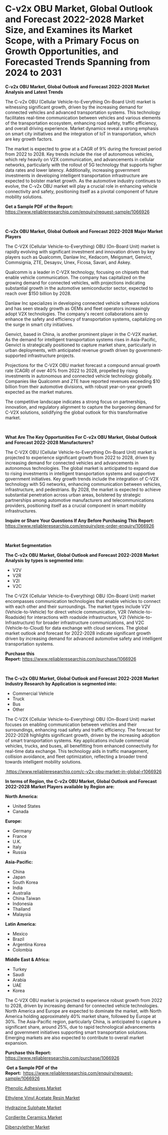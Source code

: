 <p><h1>C-v2x OBU Market, Global Outlook and Forecast 2022-2028 Market Size, and Examines its Market Scope, with a Primary Focus on Growth Opportunities, and Forecasted Trends Spanning from 2024 to 2031</h1></p><p><strong>C-v2x OBU Market, Global Outlook and Forecast 2022-2028 Market Analysis and Latest Trends</strong></p>
<p><p>The C-v2x OBU (Cellular Vehicle-to-Everything On-Board Unit) market is witnessing significant growth, driven by the increasing demand for connected vehicles and advanced transportation systems. This technology facilitates real-time communication between vehicles and various elements of the transportation ecosystem, enhancing road safety, traffic efficiency, and overall driving experience. Market dynamics reveal a strong emphasis on smart city initiatives and the integration of IoT in transportation, which are key growth factors.</p><p>The market is expected to grow at a CAGR of 9% during the forecast period from 2022 to 2028. Key trends include the rise of autonomous vehicles, which rely heavily on V2X communication, and advancements in cellular networks, particularly with the rollout of 5G technology that supports higher data rates and lower latency. Additionally, increasing government investments in developing intelligent transportation infrastructure are expected to bolster market growth. As the automotive industry continues to evolve, the C-v2x OBU market will play a crucial role in enhancing vehicle connectivity and safety, positioning itself as a pivotal component of future mobility solutions.</p></p>
<p><strong>Get a Sample PDF of the Report:&nbsp;</strong> <a href="https://www.reliableresearchiq.com/enquiry/request-sample/1066926">https://www.reliableresearchiq.com/enquiry/request-sample/1066926</a></p>
<p>&nbsp;</p>
<p><strong>C-v2x OBU Market, Global Outlook and Forecast 2022-2028 Major Market Players</strong></p>
<p><p>The C-V2X (Cellular Vehicle-to-Everything) OBU (On-Board Unit) market is rapidly evolving with significant investment and innovation driven by key players such as Qualcomm, Danlaw Inc, Kedacom, Meigsmart, Genvict, Commsignia, ZTE, Desaysv, Unex, Ficosa, Savari, and Askey. </p><p>Qualcomm is a leader in C-V2X technology, focusing on chipsets that enable vehicle communication. The company has capitalized on the growing demand for connected vehicles, with projections indicating substantial growth in the automotive semiconductor sector, expected to reach over $150 billion by 2028.</p><p>Danlaw Inc specializes in developing connected vehicle software solutions and has seen steady growth as OEMs and fleet operators increasingly adopt V2X technologies. The company's recent collaborations aim to enhance the safety and efficiency of transportation systems, capitalizing on the surge in smart city initiatives.</p><p>Genvict, based in China, is another prominent player in the C-V2X market. As the demand for intelligent transportation systems rises in Asia-Pacific, Genvict is strategically positioned to capture market share, particularly in urban deployments, with anticipated revenue growth driven by government-supported infrastructure projects.</p><p>Projections for the C-V2X OBU market forecast a compound annual growth rate (CAGR) of over 40% from 2022 to 2028, propelled by rising investments in autonomous and connected vehicle technology globally. Companies like Qualcomm and ZTE have reported revenues exceeding $10 billion from their automotive divisions, with robust year-on-year growth expected as the market matures.</p><p>The competitive landscape indicates a strong focus on partnerships, innovation, and regulatory alignment to capture the burgeoning demand for C-V2X solutions, solidifying the global outlook for this transformative market.</p></p>
<p>&nbsp;</p>
<p><strong>What Are The Key Opportunities For C-v2x OBU Market, Global Outlook and Forecast 2022-2028 Manufacturers?</strong></p>
<p><p>The C-V2X OBU (Cellular Vehicle-to-Everything On-Board Unit) market is projected to experience significant growth from 2022 to 2028, driven by increasing demand for connected vehicles and advancements in autonomous technologies. The global market is anticipated to expand due to rising investments in intelligent transportation systems and supportive government initiatives. Key growth trends include the integration of C-V2X technology with 5G networks, enhancing communication between vehicles, infrastructure, and pedestrians. By 2028, the market is expected to achieve substantial penetration across urban areas, bolstered by strategic partnerships among automotive manufacturers and telecommunications providers, positioning itself as a crucial component in smart mobility infrastructures.</p></p>
<p><strong>Inquire or Share Your Questions If Any Before Purchasing This Report:</strong> <a href="https://www.reliableresearchiq.com/enquiry/pre-order-enquiry/1066926">https://www.reliableresearchiq.com/enquiry/pre-order-enquiry/1066926</a></p>
<p>&nbsp;</p>
<p><strong>Market Segmentation</strong></p>
<p><strong>The C-v2x OBU Market, Global Outlook and Forecast 2022-2028 Market Analysis by types is segmented into:</strong></p>
<p><ul><li>V2V</li><li>V2R</li><li>V2I</li><li>V2C</li></ul></p>
<p><p>The C-V2X (Cellular Vehicle-to-Everything) OBU (On-Board Unit) market encompasses communication technologies that enable vehicles to connect with each other and their surroundings. The market types include V2V (Vehicle-to-Vehicle) for direct vehicle communication, V2R (Vehicle-to-Roadside) for interactions with roadside infrastructure, V2I (Vehicle-to-Infrastructure) for broader infrastructure communications, and V2C (Vehicle-to-Cloud) for data exchange with cloud services. The global market outlook and forecast for 2022-2028 indicate significant growth driven by increasing demand for advanced automotive safety and intelligent transportation systems.</p></p>
<p><strong>Purchase this Report:&nbsp;</strong><a href="https://www.reliableresearchiq.com/purchase/1066926">https://www.reliableresearchiq.com/purchase/1066926</a></p>
<p>&nbsp;</p>
<p><strong>The C-v2x OBU Market, Global Outlook and Forecast 2022-2028 Market Industry Research by Application is segmented into:</strong></p>
<p><ul><li>Commercial Vehicle</li><li>Truck</li><li>Bus</li><li>Other</li></ul></p>
<p><p>The C-V2X (Cellular Vehicle-to-Everything) OBU (On-Board Unit) market focuses on enabling communication between vehicles and their surroundings, enhancing road safety and traffic efficiency. The forecast for 2022-2028 highlights significant growth, driven by the increasing adoption of smart transportation systems. Key applications include commercial vehicles, trucks, and buses, all benefitting from enhanced connectivity for real-time data exchange. This technology aids in traffic management, collision avoidance, and fleet optimization, reflecting a broader trend towards intelligent mobility solutions.</p></p>
<p><a href="https://www.reliableresearchiq.com/c-v2x-obu-market-in-global-r1066926">&nbsp;https://www.reliableresearchiq.com/c-v2x-obu-market-in-global-r1066926</a></p>
<p><strong>In terms of Region, the C-v2x OBU Market, Global Outlook and Forecast 2022-2028 Market Players available by Region are:</strong></p>
<p>
    <p> <strong> North America: </strong>
        <ul>
            <li>United States</li>
            <li>Canada</li>
        </ul>
        </p> 
    <p> <strong> Europe: </strong>
        <ul>
            <li>Germany</li>
            <li>France</li>
            <li>U.K.</li>
            <li>Italy</li>
            <li>Russia</li>
        </ul>
        </p> 
    <p> <strong> Asia-Pacific: </strong>
        <ul>
            <li>China</li>
            <li>Japan</li>
            <li>South Korea</li>
            <li>India</li>
            <li>Australia</li>
            <li>China Taiwan</li>
            <li>Indonesia</li>
            <li>Thailand</li>
            <li>Malaysia</li>
        </ul>
        </p> 
    <p> <strong> Latin America: </strong>
        <ul>
            <li>Mexico</li>
            <li>Brazil</li>
            <li>Argentina Korea</li>
            <li>Colombia</li>
        </ul>
        </p> 
    <p> <strong> Middle East & Africa: </strong>
        <ul>
            <li>Turkey</li>
            <li>Saudi</li>
            <li>Arabia</li>
            <li>UAE</li>
            <li>Korea</li>
        </ul>
    </p>
    </p>
<p><p>The C-V2X OBU market is projected to experience robust growth from 2022 to 2028, driven by increasing demand for connected vehicle technologies. North America and Europe are expected to dominate the market, with North America holding approximately 40% market share, followed by Europe at 30%. The Asia-Pacific region, particularly China, is anticipated to capture a significant share, around 25%, due to rapid technological advancements and government initiatives supporting smart transportation solutions. Emerging markets are also expected to contribute to overall market expansion.</p></p>
<p><strong>Purchase this Report: </strong><a href="https://www.reliableresearchiq.com/purchase/1066926">https://www.reliableresearchiq.com/purchase/1066926</a></p>
<p>&nbsp;<strong>Get a Sample PDF of the Report:&nbsp;&nbsp;</strong><a href="https://www.reliableresearchiq.com/enquiry/request-sample/1066926">https://www.reliableresearchiq.com/enquiry/request-sample/1066926</a></p>
<p><strong></strong></p>
<p><p><a href="https://issuu.com/reportprime-2/docs/phenolic-adhesives-market-size-2030_667b4e74ba44a1">Phenolic Adhesives Market</a></p><p><a href="https://issuu.com/reportprime-2/docs/ethylene-vinyl-acetate-resin-market_8a4297012be77c">Ethylene Vinyl Acetate Resin Market</a></p><p><a href="https://medium.com/@sydneyhaley54/in-the-hydrazine-sulphate-market-the-main-focus-is-on-keeping-costs-low-and-getting-the-most-out-dcd4c1659426">Hydrazine Sulphate Market</a></p><p><a href="https://www.linkedin.com/pulse/global-cordierite-ceramics-market-analysis-trends-forecasts-kclcf?trackingId=OAt%2FYHH3TOqayd5kUf57hw%3D%3D">Cordierite Ceramics Market</a></p><p><a href="https://medium.com/@sydneyhaley54/the-dibenzylether-market-prioritizes-cost-control-and-efficiency-enhancement-7f1f43adab43">Dibenzylether Market</a></p></p>